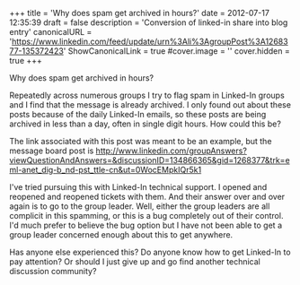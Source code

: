 +++
title = 'Why does spam get archived in hours?'
date = 2012-07-17 12:35:39
draft = false
description = 'Conversion of linked-in share into blog entry'
canonicalURL = 'https://www.linkedin.com/feed/update/urn%3Ali%3AgroupPost%3A1268377-135372423'
ShowCanonicalLink = true
#cover.image = ''
cover.hidden = true
+++

Why does spam get archived in hours?

Repeatedly across numerous groups I try to flag spam in Linked-In groups and I
find that the message is already archived.  I only found out about these posts
because of the daily Linked-In emails, so these posts are being archived in less
than a day, often in single digit hours.  How could this be? 

The link associated with this post was meant to be an example, but the message
board post is http://www.linkedin.com/groupAnswers?viewQuestionAndAnswers=&discussionID=134866365&gid=1268377&trk=eml-anet_dig-b_nd-pst_ttle-cn&ut=0WocEMpkIQr5k1

I've tried pursuing this with Linked-In technical support.  I opened and
reopened and reopened tickets with them.  And their answer over and over again
is to go to the group leader.  Well, either the group leaders are all complicit
in this spamming, or this is a bug completely out of their control.  I'd much
prefer to believe the bug option but I have not been able to get a group leader
concerned enough about this to get anywhere.

Has anyone else experienced this?  Do anyone know how to get Linked-In to pay
attention?  Or should I just give up and go find another technical discussion
community?

